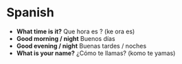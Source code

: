# Spanish

* **What time is it?** Que hora es ? (ke ora es)
* **Good morning / night** Buenos días
* **Good evening / night** Buenas tardes / noches
* **What is your name?** ¿Cómo te llamas? (komo te yamas)


